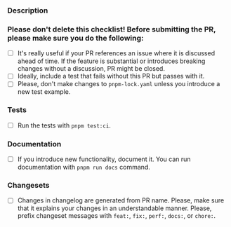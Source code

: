 ### Description

<!-- Please insert your description here and provide especially info about the "what" this PR is solving -->

<!-- You can also add additional context here -->

### Please don't delete this checklist! Before submitting the PR, please make sure you do the following:
- [ ] It's really useful if your PR references an issue where it is discussed ahead of time. If the feature is substantial or introduces breaking changes without a discussion, PR might be closed.
- [ ] Ideally, include a test that fails without this PR but passes with it.
- [ ] Please, don't make changes to `pnpm-lock.yaml` unless you introduce a new test example.

### Tests
- [ ] Run the tests with `pnpm test:ci`.

### Documentation
- [ ] If you introduce new functionality, document it. You can run documentation with `pnpm run docs` command.

### Changesets
- [ ] Changes in changelog are generated from PR name. Please, make sure that it explains your changes in an understandable manner. Please, prefix changeset messages with `feat:`, `fix:`, `perf:`, `docs:`, or `chore:`.
